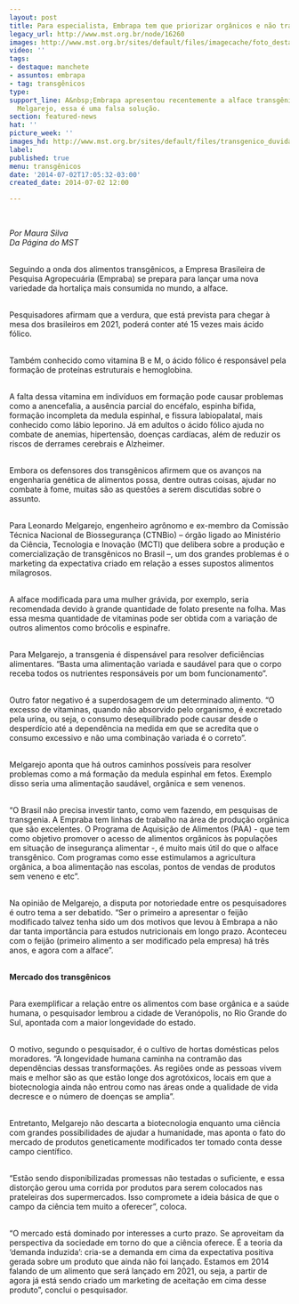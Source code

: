 ```yaml
---
layout: post
title: Para especialista, Embrapa tem que priorizar orgânicos e não transgenia
legacy_url: http://www.mst.org.br/node/16260
images: http://www.mst.org.br/sites/default/files/imagecache/foto_destaque/transgenico_duvida!!.jpg
video: ''
tags:
- destaque: manchete
- assuntos: embrapa
- tag: transgênicos
type: 
support_line: A&nbsp;Embrapa apresentou recentemente a alface transgênica. Para Leonardo
  Melgarejo, essa é uma falsa solução.
section: featured-news
hat: ''
picture_week: ''
images_hd: http://www.mst.org.br/sites/default/files/transgenico_duvida!!.jpg
label: 
published: true
menu: transgênicos
date: '2014-07-02T17:05:32-03:00'
created_date: 2014-07-02 12:00

---
```

<p>&nbsp;</p><p><em>Por Maura Silva<br>Da Página do MST</em></p><p><br>Seguindo a onda dos alimentos transgênicos, a Empresa Brasileira de Pesquisa Agropecuária (Empraba) se prepara para lançar uma nova variedade da hortaliça mais consumida no mundo, a alface.&nbsp;</p><p><br>Pesquisadores afirmam que a verdura, que está prevista para chegar à mesa dos brasileiros em 2021, poderá conter até 15 vezes mais ácido fólico.&nbsp;</p><p><br>Também conhecido como vitamina B e M, o ácido fólico é responsável pela formação de proteínas estruturais e hemoglobina.&nbsp;</p><p><br>A falta dessa vitamina em indivíduos em formação pode causar problemas como a anencefalia, a ausência parcial do encéfalo, espinha bífida, formação incompleta da medula espinhal, e fissura labiopalatal, mais conhecido como lábio leporino. Já em adultos o ácido fólico ajuda no combate de anemias, hipertensão, doenças cardíacas, além de reduzir os riscos de derrames cerebrais e Alzheimer.&nbsp;</p><p><br>Embora os defensores dos transgênicos afirmem que os avanços na engenharia genética de alimentos possa, dentre outras coisas, ajudar no combate à fome, muitas são as questões a serem discutidas sobre o assunto.&nbsp;</p><p><br>Para Leonardo Melgarejo, engenheiro agrônomo e ex-membro da Comissão Técnica Nacional de Biossegurança (CTNBio) – órgão ligado ao Ministério da Ciência, Tecnologia e Inovação (MCTI) que delibera sobre a produção e comercialização de transgênicos no Brasil –, um dos grandes problemas é o marketing da expectativa criado em relação a esses supostos alimentos milagrosos.&nbsp;</p><p><br>A alface modificada para uma mulher grávida, por exemplo, seria recomendada devido à grande quantidade de folato presente na folha. Mas essa mesma quantidade de vitaminas pode ser obtida com a variação de outros alimentos como brócolis e espinafre. &nbsp; &nbsp;</p><p><br>Para Melgarejo, a transgenia é dispensável para resolver deficiências alimentares. “Basta uma alimentação variada e saudável para que o corpo receba todos os nutrientes responsáveis por um bom funcionamento”.&nbsp;</p><p><br>Outro fator negativo é a superdosagem de um determinado alimento. “O excesso de vitaminas, quando não absorvido pelo organismo, é excretado pela urina, ou seja, o consumo desequilibrado pode causar desde o desperdício até a dependência na medida em que se acredita que o consumo excessivo e não uma combinação variada é o correto”.</p><p><br>Melgarejo aponta que há outros caminhos possíveis para resolver problemas como a má formação da medula espinhal em fetos. Exemplo disso seria uma alimentação saudável, orgânica e sem venenos.&nbsp;</p><p><br>“O Brasil não precisa investir tanto, como vem fazendo, em pesquisas de transgenia. A Empraba tem linhas de trabalho na área de produção orgânica que são excelentes. O Programa de Aquisição de Alimentos (PAA) - que tem como objetivo promover o acesso de alimentos orgânicos às populações em situação de insegurança alimentar -, é muito mais útil do que o alface transgênico. Com programas como esse estimulamos a agricultura orgânica, a boa alimentação nas escolas, pontos de vendas de produtos sem veneno e etc”.&nbsp;</p><p><br>Na opinião de Melgarejo, a disputa por notoriedade entre os pesquisadores é outro tema a ser debatido. “Ser o primeiro a apresentar o feijão modificado talvez tenha sido um dos motivos que levou à Embrapa a não dar tanta importância para estudos nutricionais em longo prazo. Aconteceu com o feijão (primeiro alimento a ser modificado pela empresa) há três anos, e agora com a alface”.</p><p><br><strong>Mercado dos transgênicos&nbsp;</strong></p><p><br>Para exemplificar a relação entre os alimentos com base orgânica e a saúde humana, o pesquisador lembrou a cidade de Veranópolis, no Rio Grande do Sul, apontada com a maior longevidade do estado.&nbsp;</p><p><br>O motivo, segundo o pesquisador, é o cultivo de hortas domésticas pelos moradores. “A longevidade humana caminha na contramão das dependências dessas transformações. As regiões onde as pessoas vivem mais e melhor são as que estão longe dos agrotóxicos, locais em que a biotecnologia ainda não entrou como nas áreas onde a qualidade de vida decresce e o número de doenças se amplia”.&nbsp;</p><p><br>Entretanto, Melgarejo não descarta a biotecnologia enquanto uma ciência com grandes possibilidades de ajudar a humanidade, mas aponta o fato do mercado de produtos geneticamente modificados ter tomado conta desse campo científico.&nbsp;</p><p><br>“Estão sendo disponibilizadas promessas não testadas o suficiente, e essa distorção gerou uma corrida por produtos para serem colocados nas prateleiras dos supermercados. Isso compromete a ideia básica de que o campo da ciência tem muito a oferecer”, coloca.&nbsp;</p><p><br>“O mercado está dominado por interesses a curto prazo. Se aproveitam da perspectiva da sociedade em torno do que a ciência oferece. É a teoria da ‘demanda induzida’: cria-se a demanda em cima da expectativa positiva gerada sobre um produto que ainda não foi lançado. Estamos em 2014 falando de um alimento que será lançado em 2021, ou seja, a partir de agora já está sendo criado um marketing de aceitação em cima desse produto”, conclui o pesquisador.</p><div>&nbsp;</div>

